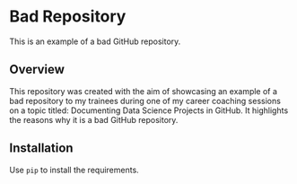 # Bad Repository

This is an example of a bad GitHub repository.


## Overview
This repository was created with the aim of showcasing an example of a bad repository to my trainees during one of my career coaching sessions on a topic titled: Documenting Data Science Projects in GitHub. It highlights the reasons why it is a bad GitHub repository.


## Installation

Use `pip` to install the requirements.
